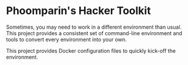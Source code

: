 # Phoomparin's Hacker Toolkit

Sometimes, you may need to work in a different environment than usual. This project provides a consistent set of command-line environment and tools to convert every environment into your own.

This project provides Docker configuration files to quickly kick-off the environment.

